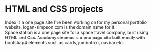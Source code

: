 # HTML and CSS projects
 Index is a one page site I've been working on for my personal portfolio website, logan-simpson.com is the domain name for it.  
 Space station is a one page site for a space travel company, built using HTML and Css.
 Academy cinemas is a one page site built mostly with bootstrap4 elements such as cards, jumbotron, navbar etc.
